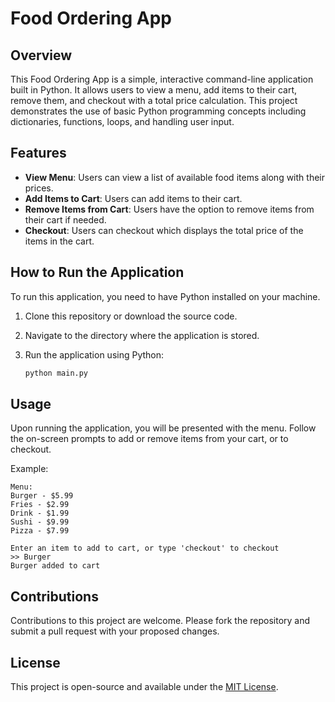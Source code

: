 
# Food Ordering App

## Overview
This Food Ordering App is a simple, interactive command-line application built in Python. It allows users to view a menu, add items to their cart, remove them, and checkout with a total price calculation. This project demonstrates the use of basic Python programming concepts including dictionaries, functions, loops, and handling user input.

## Features
- **View Menu**: Users can view a list of available food items along with their prices.
- **Add Items to Cart**: Users can add items to their cart.
- **Remove Items from Cart**: Users have the option to remove items from their cart if needed.
- **Checkout**: Users can checkout which displays the total price of the items in the cart.

## How to Run the Application
To run this application, you need to have Python installed on your machine.

1. Clone this repository or download the source code.
2. Navigate to the directory where the application is stored.
3. Run the application using Python:

    ```bash
    python main.py
    ```

## Usage
Upon running the application, you will be presented with the menu. Follow the on-screen prompts to add or remove items from your cart, or to checkout.

Example:
```
Menu:
Burger - $5.99
Fries - $2.99
Drink - $1.99
Sushi - $9.99
Pizza - $7.99

Enter an item to add to cart, or type 'checkout' to checkout
>> Burger
Burger added to cart
```

## Contributions
Contributions to this project are welcome. Please fork the repository and submit a pull request with your proposed changes.

## License
This project is open-source and available under the [MIT License](LICENSE.txt).